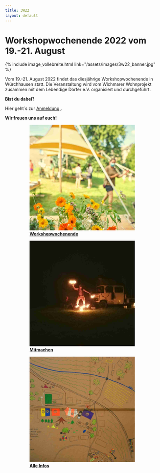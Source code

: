 ```yaml
---
title: 3W22
layout: default
---
```


# Workshopwochenende 2022 vom 19.-21. August
{% include image_vollebreite.html link="/assets/images/3w22_banner.jpg" %}


<div class="zentriert">

Vom 19.-21. August 2022 findet das diesjährige Workshopwochenende in Würchhausen statt. Die Veranstaltung wird vom Wichmarer Wohnprojekt zusammen mit dem Lebendige Dörfer e.V. organisiert und durchgeführt.
<p>
<strong> Bist du dabei? </strong>
<p>
Hier geht´s zur <a href="https://framaforms.org/anmeldung-zum-workshopwochenende-wichmar-1625664080"> Anmeldung </a>.
<p>
<strong> Wir freuen uns auf euch! <strong>




<div>
<figure id="gallery">
 		<figure> <img src="assets/images/w322_workshopwochenende.jpg" alt="">
 			<figcaption class="figcaptiondunkel"> <a href="https://dorf.wichmar.eu/Workshopwochenende.html"> Workshopwochenende </a> </figcaption>
 		</figure>
 		<figure class="mitte"> <img src="assets/images/w322_mitmachen.jpg" alt="">
 			<figcaption> <a href="https://dorf.wichmar.eu/3w22_Mitmachen.html"> Mitmachen </a></figcaption>
 		</figure>
 		<figure class="rechts"> <img src="assets/images/w322_infos.jpg" alt="">
 			<figcaption> <a href="https://dorf.wichmar.eu/Akkordeontest.html"> Alle Infos </a> </figcaption>
 		</figure>
</figure>
</div>

<p>





​
